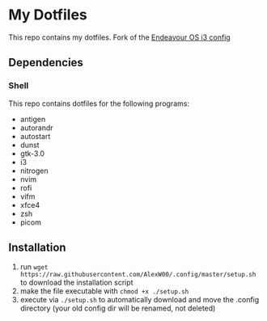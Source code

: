 # My Dotfiles

This repo contains my dotfiles. Fork of the [Endeavour OS i3 config](https://github.com/endeavouros-team/endeavouros-i3wm-setup)

## Dependencies

### Shell

This repo contains dotfiles for the following programs:

- antigen
- autorandr
- autostart
- dunst
- gtk-3.0
- i3
- nitrogen
- nvim
- rofi
- vifm
- xfce4
- zsh
- picom

## Installation

1. run `wget https://raw.githubusercontent.com/AlexW00/.config/master/setup.sh` to download the installation script
2. make the file executable with `chmod +x ./setup.sh`
3. execute via `./setup.sh` to automatically download and move the .config directory (your old config dir will be renamed, not deleted)
